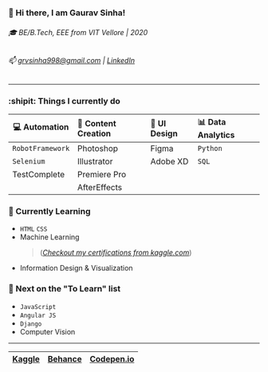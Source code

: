 ### 👋 Hi there, I am Gaurav Sinha!
###### :mortar_board: BE/B.Tech, EEE from VIT Vellore | 2020
###### 📫 grvsinha998@gmail.com | [LinkedIn](https://www.linkedin.com/in/gaurav-sinha-400149135/) 

******************************************************************************************************

### :shipit: Things I currently do
| :computer: Automation | :art: Content Creation | :calling: UI Design | :bar_chart: Data Analytics |
| --------------------- | :--------------------- | :------------------ | :------------------------- |
| `RobotFramework`      | Photoshop              | Figma               | `Python`                   |
| `Selenium`            | Illustrator            | Adobe XD            | `SQL`                      |
|  TestComplete         | Premiere Pro           |                     |                            |
|                       | AfterEffects           |                     |                            |


### :microscope: Currently Learning
- `HTML` `CSS`
- Machine Learning 
  > ([*Checkout my certifications from kaggle.com*](https://drive.google.com/drive/folders/1Ko6zvjFY4vOU_K-mPVqVEMeRNfhApSw_?usp=sharing))
- Information Design & Visualization


### :bookmark_tabs: Next on the "To Learn" list
- `JavaScript`
- `Angular JS`
- `Django`
- Computer Vision

******************************************************
| [Kaggle](https://www.kaggle.com/gauravsinha97) | [Behance](https://www.behance.net/grvsinha) | [Codepen.io](https://codepen.io/grvsinha998) |
| :--------------------------------------------: | :-----------------------------------------: | :------------------------------------------: |
